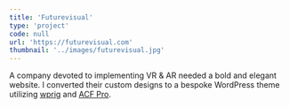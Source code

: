 ```yaml
---
title: 'Futurevisual'
type: 'project'
code: null
url: 'https://futurevisual.com'
thumbnail: '../images/futurevisual.jpg'
---
```


A company devoted to implementing VR & AR needed a bold and elegant website. I converted their custom designs to a bespoke WordPress theme utilizing [wprig](https://github.com/wprig/wprig) and [ACF Pro](https://www.advancedcustomfields.com/pro/).